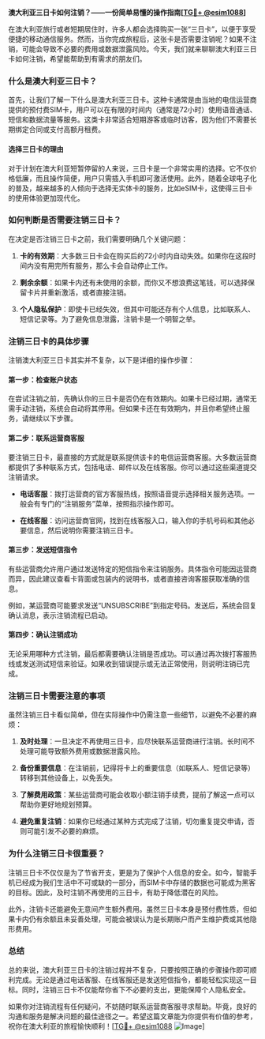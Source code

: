 **澳大利亚三日卡如何注销？——一份简单易懂的操作指南[[TG💪+ @esim1088](https://t.me/s/esim1088)]**

在澳大利亚旅行或者短期居住时，许多人都会选择购买一张“三日卡”，以便于享受便捷的移动通信服务。然而，当你完成旅程后，这张卡是否需要注销呢？如果不注销，可能会导致不必要的费用或数据泄露风险。今天，我们就来聊聊澳大利亚三日卡如何注销，希望能帮助到有需求的朋友们。

### 什么是澳大利亚三日卡？

首先，让我们了解一下什么是澳大利亚三日卡。这种卡通常是由当地的电信运营商提供的预付费SIM卡，用户可以在有限的时间内（通常是72小时）使用语音通话、短信和数据流量等服务。这类卡非常适合短期游客或临时访客，因为他们不需要长期绑定合同或支付高额月租费。

#### 选择三日卡的理由

对于计划在澳大利亚短暂停留的人来说，三日卡是一个非常实用的选择。它不仅价格低廉，而且操作简便，用户只需插入手机即可激活使用。此外，随着全球电子化的普及，越来越多的人倾向于选择无实体卡的服务，比如eSIM卡，这使得三日卡的使用体验更加现代化。

### 如何判断是否需要注销三日卡？

在决定是否注销三日卡之前，我们需要明确几个关键问题：

1. **卡的有效期**：大多数三日卡会在购买后的72小时内自动失效。如果你在这段时间内没有用完所有服务，那么卡会自动停止工作。
   
2. **剩余余额**：如果卡内还有未使用的余额，而你又不想浪费这笔钱，可以选择保留卡片并重新激活，或者直接注销。

3. **个人隐私保护**：即使卡已经失效，但其中可能还存有个人信息，比如联系人、短信记录等。为了避免信息泄露，注销卡是一个明智之举。

### 注销三日卡的具体步骤

注销澳大利亚三日卡其实并不复杂，以下是详细的操作步骤：

#### 第一步：检查账户状态

在尝试注销之前，先确认你的三日卡是否仍在有效期内。如果卡已经过期，通常无需手动注销，系统会自动将其停用。但如果卡还在有效期内，并且你希望终止服务，请继续以下步骤。

#### 第二步：联系运营商客服

要注销三日卡，最直接的方式就是联系提供该卡的电信运营商客服。大多数运营商都提供了多种联系方式，包括电话、邮件以及在线客服。你可以通过这些渠道提交注销请求。

- **电话客服**：拨打运营商的官方客服热线，按照语音提示选择相关服务选项。一般会有专门的“注销服务”菜单，按照指示操作即可。
  
- **在线客服**：访问运营商官网，找到在线客服入口，输入你的手机号码和其他必要信息，然后说明你需要注销三日卡。

#### 第三步：发送短信指令

有些运营商允许用户通过发送特定的短信指令来注销服务。具体指令可能因运营商而异，因此建议查看卡背面或包装内的说明书，或者直接咨询客服获取准确的信息。

例如，某运营商可能要求发送“UNSUBSCRIBE”到指定号码。发送后，系统会回复确认消息，表示注销流程已启动。

#### 第四步：确认注销成功

无论采用哪种方式注销，最后都需要确认注销是否成功。可以通过再次拨打客服热线或发送测试短信来验证。如果收到错误提示或无法正常使用，则说明注销已完成。

### 注销三日卡需要注意的事项

虽然注销三日卡看似简单，但在实际操作中仍需注意一些细节，以避免不必要的麻烦：

1. **及时处理**：一旦决定不再使用三日卡，应尽快联系运营商进行注销。长时间不处理可能导致额外费用或数据泄露风险。

2. **备份重要信息**：在注销前，记得将卡上的重要信息（如联系人、短信记录等）转移到其他设备上，以免丢失。

3. **了解费用政策**：某些运营商可能会收取小额注销手续费，提前了解这一点可以帮助你更好地规划预算。

4. **避免重复注销**：如果你已经通过某种方式完成了注销，切勿重复提交申请，否则可能引发不必要的麻烦。

### 为什么注销三日卡很重要？

注销三日卡不仅仅是为了节省开支，更是为了保护个人信息的安全。如今，智能手机已经成为我们生活中不可或缺的一部分，而SIM卡中存储的数据也可能成为黑客的目标。因此，及时注销不再使用的三日卡，有助于降低潜在的风险。

此外，注销卡还能避免无意间产生额外费用。虽然三日卡本身是预付费性质，但如果卡内仍有余额且未妥善处理，可能会被误认为是长期账户而产生维护费或其他隐形费用。

### 总结

总的来说，澳大利亚三日卡的注销过程并不复杂，只要按照正确的步骤操作即可顺利完成。无论是通过电话客服、在线客服还是发送短信指令，都能轻松实现这一目标。同时，注销三日卡不仅能帮你省下不必要的支出，更能保障个人隐私安全。

如果你对注销流程有任何疑问，不妨随时联系运营商客服寻求帮助。毕竟，良好的沟通和服务是解决问题的最佳途径之一。希望这篇文章能为你提供有价值的参考，祝你在澳大利亚的旅程愉快顺利！[[TG💪+ @esim1088](https://t.me/s/esim1088) ![Image](https://i.postimg.cc/4NQfJmqS/Snipaste-2025-05-13-00-14-12.png)]